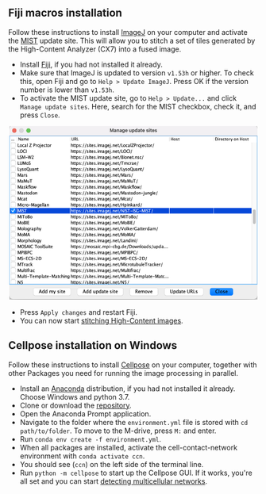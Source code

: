 ## Fiji macros installation

Follow these instructions to install [ImageJ](https://imagej.nih.gov/ij/) on your computer and activate the [MIST](https://pages.nist.gov/MIST/) update site. This will allow you to stitch a set of tiles generated by the High-Content Analyzer (CX7) into a fused image.  

- Install [Fiji](https://imagej.net/Fiji), if you had not installed it already.
- Make sure that ImageJ is updated to version ```v1.53h``` or higher. To check this, open Fiji and go to ```Help > Update ImageJ```. Press OK if the version number is lower than ```v1.53h```.
- To activate the MIST update site, go to ```Help > Update...``` and click ```Manage update sites```. Here, search for the MIST checkbox, check it, and press ```Close```.

<p align="center">
  <img width="500" height="350" src="./assets/img/activateMIST.png">
</p>

- Press ```Apply changes``` and restart Fiji.
- You can now start [stitching High-Content images](stitching.md).


## Cellpose installation on Windows

Follow these instructions to install [Cellpose](https://www.cellpose.org/) on your computer, together with other Packages you need for running the image processing in parallel. 

- Install an [Anaconda](https://www.anaconda.com/products/individual) distribution, if you had not installed it already. Choose Windows and python 3.7.
- Clone or download the [repository](https://github.com/lukasvandenheuvel/CellContactNetwork).
- Open the Anaconda Prompt application.
- Navigate to the folder where the ```environment.yml``` file is stored with ```cd path/to/folder```. To move to the M-drive, press ```M:``` and enter.
- Run ```conda env create -f environment.yml```.
- When all packages are installed, activate the cell-contact-network environment with ```conda activate ccn```.
- You should see (```ccn```) on the left side of the terminal line.
- Run ```python -m cellpose``` to start up the Cellpose GUI. If it works, you're all set and you can start [detecting multicellular networks](network_detection.md).
